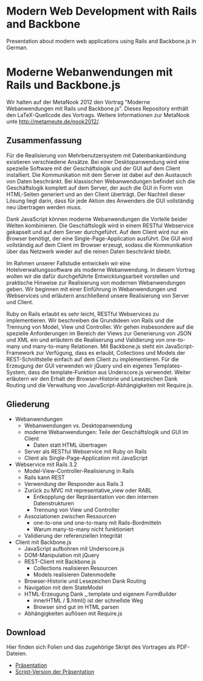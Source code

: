 Modern Web Development with Rails and Backbone
==============================================

Presentation about modern web applications using Rails and Backbone.js in German.

Moderne Webanwendungen mit Rails und Backbone.js
================================================

Wir halten auf der MetaNook 2012 den Vortrag "Moderne Webanwendungen mit Rails und Backbone.js".
Dieses Repository enthält den LaTeX-Quellcode des Vortrags.
Weitere Informationen zur MetaNook unte http://metameute.de/nook2012/.

Zusammenfassung
---------------

Für die Realisierung von Mehrbenutzersystem mit Datenbankanbindung existieren verschiedene Ansätze. Bei einer
Desktopanwendung wird eine spezielle Software mit der Geschäftslogik und der GUI auf dem Client installiert. Die
Kommunikation mit dem Server ist dabei auf den Austausch von Daten beschränkt. Bei klassischen Webanwendungen
befindet sich die Geschäftslogik komplett auf dem Server, der auch die GUI in Form von HTML-Seiten generiert und
an den Client überträgt. Der Nachteil dieser Lösung liegt darin, dass für jede Aktion des Anwenders die GUI
vollständig neu übertragen werden muss. 

Dank JavaScript können moderne Webanwendungen die Vorteile beider Welten kombinieren. Die Geschäftslogik wird in
einem RESTful Webservice gekapselt und auf dem Server durchgeführt. Auf dem Client wird nur ein Browser benötigt,
der eine Single-Page-Application ausführt. Die GUI wird vollständig auf dem Client im Browser erzeugt, sodass die
Kommunikation über das Netzwerk wieder auf die reinen Daten beschränkt bleibt.

Im Rahmen unserer Fallstudie entwickeln wir eine Hotelverwaltungssoftware als moderne Webanwendung. In diesem
Vortrag wollen wir die dafür durchgeführte Entwicklungsarbeit vorstellen und praktische Hinweise zur Realisierung
von modernen Webanwendungen geben. Wir beginnen mit einer Einführung in Webanwendungen und Webservices und erläutern
anschließend unsere Realisierung von Server und Client.

Ruby on Rails erlaubt es sehr leicht, RESTful Webservices zu implementieren. Wir beschreiben die Grundideen von
Rails und die Trennung von Model, View und Controller. Wir gehen insbesondere auf die spezielle Anforderungen im
Bereich der Views zur Generierung von JSON und XML ein und erläutern die Realiserung und Validierung von
one-to-many und many-to-many Relationen. Mit Backbone.js steht ein JavaScript-Framework zur Verfügung, dass es
erlaubt, Collections und Models der REST-Schnittstelle einfach auf dem Client zu implementieren. Für die Erzeugung
der GUI verwenden wir jQuery und ein eigenes Templates-System, dass die template-Funktion aus Underscore.js
verwendet. Weiter erläutern wir den Erhalt der Browser-Historie und Lesezeichen Dank Routing und die Verwaltung von
JavaScript-Abhängigkeiten mit Require.js.

Gliederung
----------

  * Webanwendungen
    * Webanwendungen vs. Desktopanwendung
    * moderne Webanwendungen: Teile der Geschäftslogik und GUI im Client
      * Daten statt HTML übertragen
    * Server als RESTful Webservice mit Ruby on Rails
    * Client als Single-Page-Application mit JavaScript
  * Webservice mit Rails 3.2
    * Model-View-Controller-Realisierung in Rails
    * Rails kann REST
    * Verwendung der Responder aus Rails 3
    * Zurück zu MVC mit representative_view oder RABL
      * Entkopplung der Repräsentation von den internen Datenstrukturen
      * Trennung von View und Controller
    * Assoziationen zwischen Ressourcen
      * one-to-one und one-to-many mit Rails-Bordmitteln
      * Warum many-to-many nicht funktioniert
    * Validierung der referenziellen Integrität
  * Client mit Backbone.js
    * JavaScript aufbohren mit Underscore.js
    * DOM-Manipulation mit jQuery
    * REST-Client mit Backbone.js
      * Collections realisieren Resourcen
      * Models realisieren Datenmodelle
    * Browser-Historie und Lesezeichen Dank Routing
    * Navigation mit dem StateModel
    * HTML-Erzeugung Dank _.template und eigenem FormBuilder
      * innerHTML / $.html() ist der schnellste Weg
      * Browser sind gut im HTML parsen
    * Abhängigkeiten auflösen mit Require.js

Download
--------

Hier finden sich Folien und das zugehörige Skript des Vortrages als PDF-Dateien.

* [Präsentation](http://www.mlte.de/downloads/rails-backbone.pdf)
* [Script-Version der Präsentation](http://www.mlte.de/downloads/rails-backbone-script.pdf)
